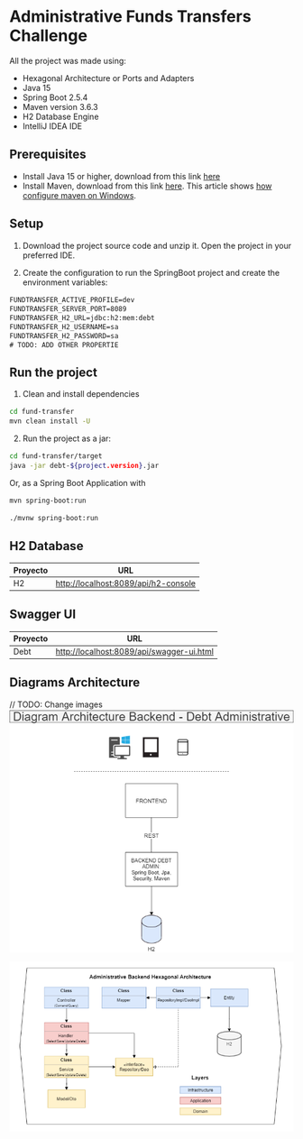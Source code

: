 # Administrative Funds Transfers Challenge


All the project was made using:

* Hexagonal Architecture or Ports and Adapters
* Java 15
* Spring Boot 2.5.4
* Maven version 3.6.3
* H2 Database Engine
* IntelliJ IDEA IDE


## Prerequisites

* Install Java 15 or higher, download from this link [here](https://www.oracle.com/java/technologies/javase/jdk15-archive-downloads.html)
* Install Maven, download from this link [here](https://maven.apache.org/download.cgi). This article shows [how configure maven on Windows](https://www.mkyong.com/maven/how-to-install-maven-in-windows/).

## Setup

1) Download the project source code and unzip it. Open the project in your preferred IDE.


2) Create the configuration to run the SpringBoot project and create the environment variables:

```properties
FUNDTRANSFER_ACTIVE_PROFILE=dev
FUNDTRANSFER_SERVER_PORT=8089
FUNDTRANSFER_H2_URL=jdbc:h2:mem:debt
FUNDTRANSFER_H2_USERNAME=sa
FUNDTRANSFER_H2_PASSWORD=sa
# TODO: ADD OTHER PROPERTIE
```

## Run the project

1) Clean and install dependencies

```bash
cd fund-transfer
mvn clean install -U
```

2) Run the project as a jar:

```bash
cd fund-transfer/target
java -jar debt-${project.version}.jar
```
Or, as a Spring Boot Application with
```bash
mvn spring-boot:run
```
```bash
./mvnw spring-boot:run
```

## H2 Database

|Proyecto|URL|
|--------|---|
|H2|[http://localhost:8089/api/h2-console](http://localhost:8089/api/h2-console)|


## Swagger UI

|Proyecto|URL|
|--------|---|
|Debt|[http://localhost:8089/api/swagger-ui.html](http://localhost:8089/api/swagger-ui.html)|

## Diagrams Architecture
// TODO: Change images
![img.png](src/main/resources/diagrams/diagram-architecture-backend.png)

![img_1.png](src/main/resources/diagrams/architecture-hexagonal.png)